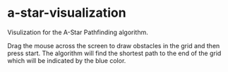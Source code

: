 # a-star-visualization

Visulization for the A-Star Pathfinding algorithm.

Drag the mouse across the screen to draw obstacles in the grid and then press start.
The algorithm will find the shortest path to the end of the grid which will be indicated by the blue color.

